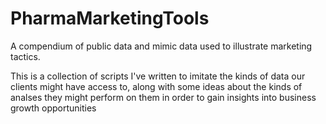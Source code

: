 # PharmaMarketingTools
A compendium of public data and mimic data used to illustrate marketing tactics.

This is a collection of scripts I've written to imitate the kinds of data our clients might have access to, along with some ideas about the kinds of analses they might perform on them in order to gain insights into business growth opportunities
